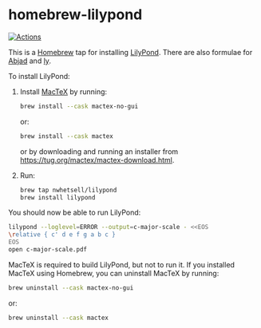 # homebrew-lilypond

[![Actions](https://github.com/nwhetsell/homebrew-lilypond/workflows/CI/badge.svg)](https://github.com/nwhetsell/homebrew-lilypond/actions?workflow=CI)

This is a [Homebrew](https://brew.sh) tap for installing [LilyPond](https://lilypond.org). There are also formulae for [Abjad](https://abjad.github.io) and [ly](https://github.com/frescobaldi/python-ly).

To install LilyPond:

1. Install [MacTeX](https://tug.org/mactex/) by running:

    ```sh
    brew install --cask mactex-no-gui
    ```

    or:

    ```sh
    brew install --cask mactex
    ```

    or by downloading and running an installer from https://tug.org/mactex/mactex-download.html.

2. Run:

    ```sh
    brew tap nwhetsell/lilypond
    brew install lilypond
    ```

You should now be able to run LilyPond:

```sh
lilypond --loglevel=ERROR --output=c-major-scale - <<EOS
\relative { c' d e f g a b c }
EOS
open c-major-scale.pdf
```

MacTeX is required to build LilyPond, but not to run it. If you installed MacTeX
using Homebrew, you can uninstall MacTeX by running:

```sh
brew uninstall --cask mactex-no-gui
```

or:

```sh
brew uninstall --cask mactex
```

